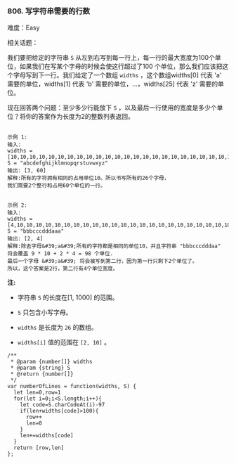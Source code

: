 ### 806. 写字符串需要的行数

难度：Easy

相关话题：

我们要把给定的字符串  `S` 从左到右写到每一行上，每一行的最大宽度为100个单位，如果我们在写某个字母的时候会使这行超过了100 个单位，那么我们应该把这个字母写到下一行。我们给定了一个数组 `widths` ，这个数组widths[0] 代表 &#39;a&#39; 需要的单位，widths[1] 代表 &#39;b&#39; 需要的单位，...，widths[25] 代表 &#39;z&#39; 需要的单位。



现在回答两个问题：至少多少行能放下 `S` ，以及最后一行使用的宽度是多少个单位？将你的答案作为长度为2的整数列表返回。



```

示例 1:
输入: 
widths = [10,10,10,10,10,10,10,10,10,10,10,10,10,10,10,10,10,10,10,10,10,10,10,10,10,10]
S = "abcdefghijklmnopqrstuvwxyz"
输出: [3, 60]
解释:所有的字符拥有相同的占用单位10。所以书写所有的26个字母，
我们需要2个整行和占用60个单位的一行。
```


```

示例 2:
输入: 
widths = [4,10,10,10,10,10,10,10,10,10,10,10,10,10,10,10,10,10,10,10,10,10,10,10,10,10]
S = "bbbcccdddaaa"
输出: [2, 4]
解释:除去字母&#39;a&#39;所有的字符都是相同的单位10，并且字符串 "bbbcccdddaa" 将会覆盖 9 * 10 + 2 * 4 = 98 个单位.
最后一个字母 &#39;a&#39; 将会被写到第二行，因为第一行只剩下2个单位了。
所以，这个答案是2行，第二行有4个单位宽度。
```






**注:** 




* 字符串 `S`  的长度在[1, 1000] 的范围。

* `S`  只包含小写字母。

* `widths`  是长度为 `26` 的数组。

* `widths[i]` 值的范围在 `[2, 10]` 。




```
/**
 * @param {number[]} widths
 * @param {string} S
 * @return {number[]}
 */
var numberOfLines = function(widths, S) {
  let len=0,row=1
  for(let i=0;i<S.length;i++){
    let code=S.charCodeAt(i)-97
    if(len+widths[code]>100){
      row++
      len=0
    }
    len+=widths[code] 
  }
  return [row,len]
};
```

